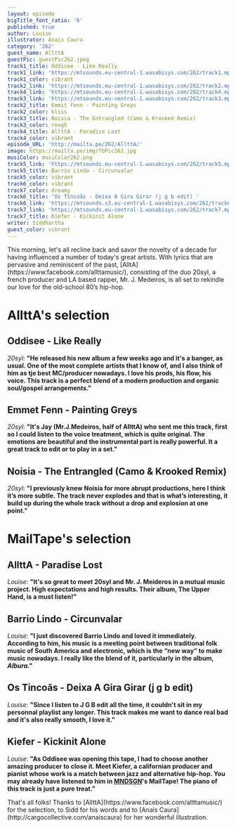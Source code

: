 ```yaml
---
layout: episode
bigTitle_font_ratio: '6'
published: true
author: Louise
illustrator: Anais Caura
category: '262'
guest_name: AllttA
guestPic: guestPic262.jpeg
track1_title: Oddisee - Like Really
track1_link: 'https://mtsounds.eu-central-1.wasabisys.com/262/track1.mp3'
track1_color: vibrant
track2_link: 'https://mtsounds.eu-central-1.wasabisys.com/262/track2.mp3'
track4_link: 'https://mtsounds.eu-central-1.wasabisys.com/262/track4.mp3'
track3_link: 'https://mtsounds.eu-central-1.wasabisys.com/262/track3.mp3'
track2_title: Emmit Fenn - Painting Greys
track2_color: bliss
track3_title: Noisia - The Entrangled (Camo & Krooked Remix)
track3_color: rough
track4_title: AllttA - Paradise Lost
track4_color: vibrant
episode_URL: 'http://mailta.pe/262/AllttA/'
image: https://mailta.pe/img/fbPic262.jpg
musiColor: musiColor262.png
track5_link: 'https://mtsounds.eu-central-1.wasabisys.com/262/track5.mp3'
track5_title: Barrio Lindo - Circunvalar
track5_color: vibrant
track6_color: vibrant
track7_color: dreamy
track6_title: 'Os Tincoãs - Deixa A Gira Girar (j g b edit) '
track6_link: 'https://mtsounds.s3.eu-central-1.wasabisys.com/262/track6.mp3'
track7_link: 'https://mtsounds.eu-central-1.wasabisys.com/262/track7.mp3'
track7_title: Kiefer - Kickinit Alone
writer: Siddhartha
guest_color: vibrant
---
```

<p id="introduction">This morning, let's all recline back and savor the novelty of a decade for having influenced a number of today's great artists. With lyrics that are pervasive and reminiscent of the past, [AlltA](https://www.facebook.com/allttamusic/), consisting of the duo 20syl, a french producer and LA based rapper, Mr. J. Medeiros, is all set to rekindle our love for the old-school 80’s hip-hop.</p>

# AllttA's selection

## Oddisee - Like Really
_20syl_: **"**He released his new album a few weeks ago and it's a banger, as usual. One of the most complete artists that I know of, and I also think of him as tje best MC/producer nowadays. I love his prods, his flow, his voice. This track is a perfect blend of a modern production and organic soul/gospel arrangements.**"**

## Emmet Fenn - Painting Greys
_20syl_: **"**It's Jay (Mr.J.Medeiros, half of AllttA) who sent me this track, first so I could listen to the voice treatment, which is quite original. The emotions are beautiful and the instrumental part is really powerful. It a great track to edit or to play in a set.**"**

## Noisia - The Entrangled (Camo & Krooked Remix)
_20syl_: **"**I previously knew Noisia for more abrupt productions, here I think it’s more subtle. The track never explodes and that is what’s interesting, it build up during the whole track without a drop and explosion at one point.**"**

# MailTape's selection

## AllttA - Paradise Lost
_Louise_: **"**It's so great to meet 20syl and Mr. J. Meideros in a mutual music project. High expectations and high results. Their album, The Upper Hand, is a must listen!**"**

## Barrio Lindo - Circunvalar
_Louise_: **"**I just discovered Barrio Lindo and loved it immediately. According to him, his music is a meeting point between traditional folk music of South America and electronic, which is the “new way” to make music nowadays. I really like the blend of it, particularly in the album, _Albura_.**"**

## Os Tincoãs - Deixa A Gira Girar (j g b edit) 
_Louise_: **"**Since I listen to J G B edit all the time, it couldn't sit in my personnal playlist any longer. This track makes me want to dance real bad and it's also really smooth, I love it.**"**

## Kiefer - Kickinit Alone
_Louise_: **"**As Oddisee was opening this tape, I had to choose another amazing producer to close it. Meet Kiefer, a californian producer and pianist whose work is a match between jazz and alternative hip-hop. You may already have listened to him in [MNDSGN](https://www.mailta.pe/255/mndsgn/)'s MailTape! The piano of this track is just a pure treat.**"**

<p id="outroduction">That's all folks! Thanks to [AllttA](https://www.facebook.com/allttamusic/) for the selection, to Sidd for his words and to [Anais Caura](http://cargocollective.com/anaiscaura) for her wonderful illustration.</p>
